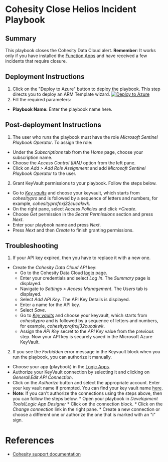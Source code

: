 # Cohesity Close Helios Incident Playbook
## Summary
This playbook closes the Cohesity Data Cloud alert. 
__Remember__: It works only if you have installed the [Function Apps](https://github.com/Azure/Azure-Sentinel/blob/master/Solutions/CohesitySecurity/Data%20Connectors/Helios2Sentinel/readme.md) and have received a few incidents that require closure.

## Deployment Instructions
1. Click on the "Deploy to Azure" button to deploy the playbook. This step directs you to deploy an ARM Template wizard.
[![Deploy to Azure](https://aka.ms/deploytoazurebutton)](https://portal.azure.com/#create/Microsoft.Template/uri/https%3A%2F%2Fraw.githubusercontent.com%2FAzure%2FAzure-Sentinel%2Fmaster%2FSolutions%2FCohesitySecurity%2FPlaybooks%2FCohesity_Close_Helios_Incident%2Fazuredeploy.json)
2. Fill the required parameters:
* __Playbook Name:__ Enter the playbook name here.

## Post-deployment Instructions
1. The user who runs the playbook must have the role _Microsoft Sentinel Playbook Operator_. To assign the role:
* Under the _Subscriptions_ tab from the _Home_ page, choose your subscription name.
* Choose the _Access Control (IAM)_ option from the left pane.
* Click on _Add > Add Role Assignment_ and add _Microsoft Sentinel Playbook Operator_ to the user.

2. Grant KeyVault permissions to your playbook. Follow the steps below.
* Go to _[Key vaults](https://portal.azure.com/#view/HubsExtension/BrowseResource/resourceType/Microsoft.KeyVault%2Fvaults)_ and choose your keyvault, which starts from _cohesitypro_ and is followed by a sequence of letters and numbers, for example, _cohesityprofnxj32cucakwk_.
* On the right pane, select _Access Policies_ and click _+Create_.
* Choose _Get_ permission in the _Secret Permissions_ section and press _Next_.
* Enter your playbook name and press _Next_.
* Press _Next_ and then _Create_ to finish granting permissions.

## Troubleshooting
1. If your API key expired, then you have to replace it with a new one.
* Create the _Cohesity Data Cloud API_ key:
  * Go to the Cohesity Data Cloud [login](https://helios.cohesity.com/#/login) page.
  * Enter your credentials and select _Log In_. The _Summary_ page is displayed.
  * Navigate to _Settings > Access Management_. The _Users_ tab is displayed.
  * Select _Add API Key_. The API Key Details is displayed.
  * Enter a name for the API key.
  * Select _Save_.
  * Go to _[Key vaults](https://portal.azure.com/#view/HubsExtension/BrowseResource/resourceType/Microsoft.KeyVault%2Fvaults)_ and choose your keyvault, which starts from _cohesitypro_ and is followed by a sequence of letters and numbers, for example, _cohesityprofnxj32cucakwk_.
  * Assign the _API Key_ secret to the _API Key_ value from the previous step. Now your API key is securely saved in the Microsoft Azure KeyVault.
2. If you see the _Forbidden_ error message in the Keyvault block when you run the playbook, you can authorize it manually.
* Choose your app (playbook) in the [Logic Apps](https://portal.azure.com/#view/HubsExtension/BrowseResource/resourceType/Microsoft.Logic%2Fworkflows).
* Authorize your KeyVault connection by selecting it and clicking on _General\Edit API Connection_.
* Click on the _Authorize_ button and select the appropriate account. Enter your key vault name if prompted. You can find your key vault name [here](https://portal.azure.com/#view/HubsExtension/BrowseResource/resourceType/Microsoft.KeyVault%2Fvaults).
* **Note**: If you can't authorize the connections using the steps above, then you can follow the steps below.
            * Open your playbook in _Development Tools\Logic App Designer_ 
            * Click on the connection block. 
            * Click on the _Change connection_ link in the right pane. 
            * Create a new connection or choose a different one or authorize the one that is marked with an "i" sign.

#  References
- [Cohesity support documentation](https://docs.cohesity.com/ui/login?redirectPath=%2FHomePage%2FContent%2FTechGuides%2FTechnicalGuides.htm)
